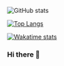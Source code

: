 ![GitHub stats](https://github-readme-stats.vercel.app/api?username=Ruzzy77&count_private=true&show_icons=true)

[![Top Langs](https://github-readme-stats.vercel.app/api/top-langs/?username=Ruzzy77)]()

[![Wakatime stats](https://github-readme-stats.vercel.app/api/wakatime?username=Ruzzy77)]()

### Hi there 👋

<!--
**Ruzzy77/Ruzzy77** is a ✨ _special_ ✨ repository because its `README.md` (this file) appears on your GitHub profile.

Here are some ideas to get you started:

- 🔭 I’m currently working on ...
- 🌱 I’m currently learning ...
- 👯 I’m looking to collaborate on ...
- 🤔 I’m looking for help with ...
- 💬 Ask me about ...
- 📫 How to reach me: ...
- 😄 Pronouns: ...
- ⚡ Fun fact: ...
-->
